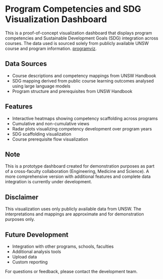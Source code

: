 # Program Competencies and SDG Visualization Dashboard

This is a proof-of-concept visualization dashboard that displays program competencies and Sustainable Development Goals (SDG) integration across courses. The data used is sourced solely from publicly available UNSW course and program information. [programviz](https://fiacrerougieux.github.io/programviz/).

## Data Sources
- Course descriptions and competency mappings from UNSW Handbook
- SDG mapping derived from public course learning outcomes analysed using large language models
- Program structure and prerequisites from UNSW Handbook

## Features
- Interactive heatmaps showing competency scaffolding across programs
- Cumulative and non-cumulative views
- Radar plots visualizing competency development over program years
- SDG scaffolding visualization
- Course prerequisite flow visualization

## Note
This is a prototype dashboard created for demonstration purposes as part of a cross-faculty collaboration (Engineering, Medicine and Science). A more comprehensive version with additional features and complete data integration is currently under development.

## Disclaimer
This visualization uses only publicly available data from UNSW. The interpretations and mappings are approximate and for demonstration purposes only.

## Future Development
- Integration with other programs, schools, faculties
- Additional analysis tools
- Upload data
- Custom reporting 

For questions or feedback, please contact the development team.
